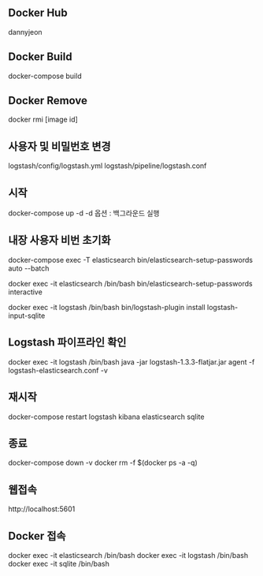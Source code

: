 ## Docker Hub
dannyjeon

## Docker Build
docker-compose build

## Docker Remove
docker rmi [image id]
<!-- docker rmi $(docker images -a -q) -f -->

## 사용자 및 비밀번호 변경
logstash/config/logstash.yml
logstash/pipeline/logstash.conf

## 시작
docker-compose up -d
-d 옵션 : 백그라운드 실행

## 내장 사용자 비번 초기화
docker-compose exec -T elasticsearch bin/elasticsearch-setup-passwords auto --batch

docker exec -it elasticsearch /bin/bash
bin/elasticsearch-setup-passwords interactive
<!-- SQLite Plugin Install-->
docker exec -it logstash /bin/bash
bin/logstash-plugin install logstash-input-sqlite

## Logstash 파이프라인 확인
docker exec -it logstash /bin/bash
java -jar logstash-1.3.3-flatjar.jar agent -f logstash-elasticsearch.conf -v

## 재시작
docker-compose restart  logstash kibana elasticsearch sqlite

## 종료
docker-compose down -v
docker rm -f $(docker ps -a -q)

## 웹접속
http://localhost:5601

## Docker 접속
docker exec -it elasticsearch /bin/bash
docker exec -it logstash /bin/bash
docker exec -it sqlite /bin/bash


